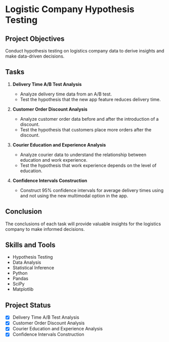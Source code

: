 # Logistic Company Hypothesis Testing

## Project Objectives

Conduct hypothesis testing on logistics company data to derive insights and make data-driven decisions.

## Tasks

1. **Delivery Time A/B Test Analysis**
   - Analyze delivery time data from an A/B test.
   - Test the hypothesis that the new app feature reduces delivery time.

2. **Customer Order Discount Analysis**
   - Analyze customer order data before and after the introduction of a discount.
   - Test the hypothesis that customers place more orders after the discount.

3. **Courier Education and Experience Analysis**
   - Analyze courier data to understand the relationship between education and work experience.
   - Test the hypothesis that work experience depends on the level of education.

4. **Confidence Intervals Construction**
   - Construct 95% confidence intervals for average delivery times using and not using the new multimodal option in the app.

## Conclusion

The conclusions of each task will provide valuable insights for the logistics company to make informed decisions.

## Skills and Tools

* Hypothesis Testing
* Data Analysis
* Statistical Inference
* Python
* Pandas
* SciPy
* Matplotlib

## Project Status

- [x] Delivery Time A/B Test Analysis
- [x] Customer Order Discount Analysis
- [x] Courier Education and Experience Analysis
- [x] Confidence Intervals Construction
